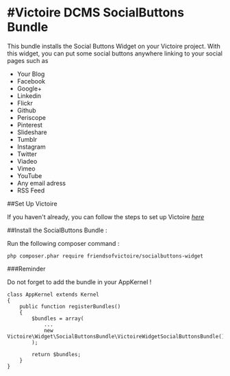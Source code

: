 #Victoire DCMS SocialButtons Bundle
============

This bundle installs the Social Buttons Widget on your Victoire project.
With this widget, you can put some social buttons anywhere linking to your social pages such as

* Your Blog
* Facebook
* Google+
* Linkedin
* Flickr
* Github
* Periscope
* Pinterest
* Slideshare
* Tumblr
* Instagram
* Twitter
* Viadeo
* Vimeo
* YouTube
* Any email adress
* RSS Feed

##Set Up Victoire

If you haven't already, you can follow the steps to set up Victoire *[here](https://github.com/Victoire/victoire/blob/master/setup.md)*

##Install the SocialButtons Bundle :

Run the following composer command :

    php composer.phar require friendsofvictoire/socialbuttons-widget

###Reminder

Do not forget to add the bundle in your AppKernel !

    class AppKernel extends Kernel
    {
        public function registerBundles()
        {
            $bundles = array(
                ...
                new Victoire\Widget\SocialButtonsBundle\VictoireWidgetSocialButtonsBundle(),
            );

            return $bundles;
        }
    }
